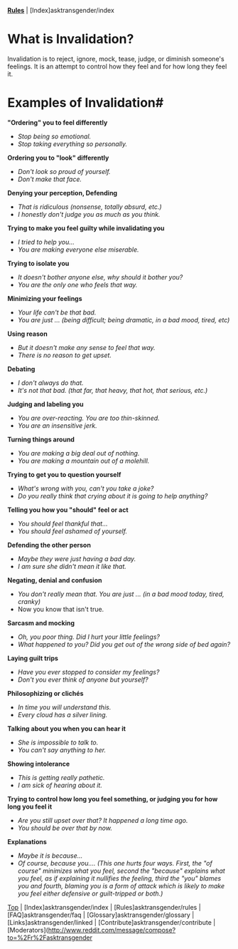 [**Rules**](https://github.com/MissTeapot/LGBT-Wikis/blob/main/github_wiki/asktransgender/rules.md) | [Index]asktransgender/index

# What is Invalidation?
Invalidation is to reject, ignore, mock, tease, judge, or diminish someone's feelings. It is an attempt to control how they feel and for how long they feel it.


# Examples of Invalidation#

**"Ordering" you to feel differently**

 * *Stop being so emotional.*
 * *Stop taking everything so personally.*

**Ordering you to "look" differently**

 * *Don't look so proud of yourself.*
 * *Don't make that face.*

**Denying your perception, Defending**

 * *That is ridiculous (nonsense, totally absurd, etc.)*
 * *I honestly don't judge you as much as you think.*

**Trying to make you feel guilty while invalidating you**
 
 * *I tried to help you...*
 * *You are making everyone else miserable.*

**Trying to isolate you**
 
 * *It doesn't bother anyone else, why should it bother you?*
 * *You are the only one who feels that way.*

**Minimizing your feelings**
 
 * *Your life can't be that bad.*
 * *You are just ... (being difficult; being dramatic, in a bad mood, tired, etc)*

**Using reason**
 
 * *But it doesn't make any sense to feel that way.*
 * *There is no reason to get upset.*

**Debating**
 
 * *I don't always do that.*
 * *It's not that bad. (that far, that heavy, that hot, that serious, etc.)*

**Judging and labeling you**
 
 * *You are over-reacting. You are too thin-skinned.*
 * *You are an insensitive jerk.*

**Turning things around**

 * *You are making a big deal out of nothing.*
 * *You are making a mountain out of a molehill.*

**Trying to get you to question yourself**

 * *What's wrong with you, can't you take a joke?*
 * *Do you really think that crying about it is going to help anything?*

**Telling you how you "should" feel or act**

 * *You should feel thankful that...* 
 * *You should feel ashamed of yourself.* 

**Defending the other person**

 * *Maybe they were just having a bad day.* 
 * *I am sure she didn't mean it like that.* 

**Negating, denial and confusion**

 * *You don't really mean that. You are just ... (in a bad mood today, tired, cranky)*
 * Now you know that isn't true.

**Sarcasm and mocking**

 * *Oh, you poor thing. Did I hurt your little feelings?*
 * *What happened to you? Did you get out of the wrong side of bed again?*

**Laying guilt trips**

 * *Have you ever stopped to consider my feelings?*
 * *Don't you ever think of anyone but yourself?* 

**Philosophizing or clichés**

 * *In time you will understand this.* 
 * *Every cloud has a silver lining.* 

**Talking about you when you can hear it**

 * *She is impossible to talk to.*
 * *You can't say anything to her.*

**Showing intolerance**

 * *This is getting really pathetic.*
 * *I am sick of hearing about it.*

**Trying to control how long you feel something, or judging you for how long you feel it**

 * *Are you still upset over that? It happened a long time ago.* 
 * *You should be over that by now.*

**Explanations**

 * *Maybe it is because...*
 * *Of course, because you.... (This one hurts four ways. First, the "of course" minimizes what you feel, second the "because" explains what you feel, as if explaining it nullifies the feeling, third the "you" blames you and fourth, blaming you is a form of attack which is likely to make you feel either defensive or guilt-tripped or both.)*

[Top](https://github.com/MissTeapot/LGBT-Wikis/blob/main/github_wiki/asktransgender/invalidation.md) | [Index]asktransgender/index | [Rules]asktransgender/rules | [FAQ]asktransgender/faq | [Glossary]asktransgender/glossary | [Links]asktransgender/linked | [Contribute]asktransgender/contribute | [Moderators](http://www.reddit.com/message/compose?to=%2Fr%2Fasktransgender